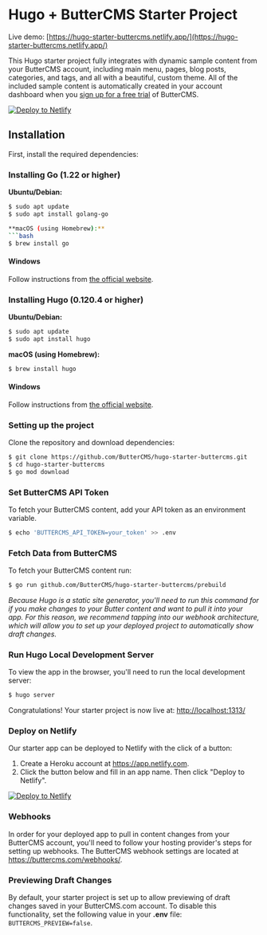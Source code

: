 # Hugo + ButterCMS Starter Project

Live demo: [https://hugo-starter-buttercms.netlify.app/](https://hugo-starter-buttercms.netlify.app/) 

This Hugo starter project fully integrates with dynamic sample content from your ButterCMS account, including main menu, pages, blog posts, categories, and tags, and all with a beautiful, custom theme. All of the included sample content is automatically created in your account dashboard when you 
[sign up for a free trial](https://buttercms.com/join/) of ButterCMS.

[![Deploy to Netlify](https://www.netlify.com/img/deploy/button.svg)](https://app.netlify.com/start/deploy?repository=https://github.com/ButterCMS/hugo-starter-buttercms#BUTTERCMS_API_TOKEN=Your_ButterCMS_Token_Here&BUTTERCMS_PREVIEW=false)


## Installation

First, install the required dependencies:

### Installing Go (1.22 or higher)

**Ubuntu/Debian:**
```bash
$ sudo apt update
$ sudo apt install golang-go

**macOS (using Homebrew):**
```bash
$ brew install go
```

#### Windows
Follow instructions from [the official website](https://go.dev/doc/install).

### Installing Hugo (0.120.4 or higher)

**Ubuntu/Debian:**
```bash
$ sudo apt update
$ sudo apt install hugo
```

**macOS (using Homebrew):**
```bash
$ brew install hugo
```

#### Windows
Follow instructions from [the official website](https://gohugo.io/installation/windows/).

### Setting up the project

Clone the repository and download dependencies:

```bash
$ git clone https://github.com/ButterCMS/hugo-starter-buttercms.git
$ cd hugo-starter-buttercms
$ go mod download 
```

### Set ButterCMS API Token

To fetch your ButterCMS content, add your API token as an environment variable. 

```bash
$ echo 'BUTTERCMS_API_TOKEN=your_token' >> .env
```

### Fetch Data from ButterCMS

To fetch your ButterCMS content run:

```bash
$ go run github.com/ButterCMS/hugo-starter-buttercms/prebuild
```

*Because Hugo is a static site generator, you'll need to run this command for if you make changes to your Butter content and want to pull it into your app. For this reason, we recommend tapping into our webhook architecture, which will allow you to set up your deployed project to automatically show draft changes.*

### Run Hugo Local Development Server

To view the app in the browser, you'll need to run the local development server:

```bash
$ hugo server
```

Congratulations! Your starter project is now live at: [http://localhost:1313/](http://localhost:1313/)

### Deploy on Netlify

Our starter app can be deployed to Netlify with the click of a button:

1. Create a Heroku account at https://app.netlify.com.
2. Click the button below and fill in an app name. Then click "Deploy to Netlify".

[![Deploy to Netlify](https://www.netlify.com/img/deploy/button.svg)](https://app.netlify.com/start/deploy?repository=https://github.com/ButterCMS/hugo-starter-buttercms#BUTTERCMS_API_TOKEN=Your_ButterCMS_Token_Here&BUTTERCMS_PREVIEW=false)

### Webhooks

In order for your deployed app to pull in content changes from your ButterCMS account, you'll need to follow your hosting provider's steps for setting up webhooks. The ButterCMS webhook settings are located at https://buttercms.com/webhooks/. 

### Previewing Draft Changes

By default, your starter project is set up to allow previewing of draft changes saved in your ButterCMS.com account. To disable this functionality, set the following value in your **.env** file: `BUTTERCMS_PREVIEW=false`.
